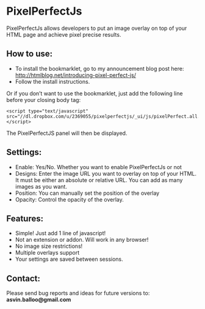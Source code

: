 PixelPerfectJs
==============

PixelPerfectJs allows developers to put an image overlay on top of your HTML page and achieve pixel precise results.


How to use:
-----------
* To install the bookmarklet, go to my announcement blog post here: http://htmlblog.net/introducing-pixel-perfect-js/
* Follow the install instructions.

Or if you don’t want to use the bookmarklet, just add the following line before your closing body tag:
```
<script type="text/javascript" src="//dl.dropbox.com/u/2369055/pixelperfectjs/_ui/js/pixelPerfect.all.js"></script>
```

The PixelPerfectJS panel will then be displayed.


Settings:
---------
* Enable: Yes/No. Whether you want to enable PixelPerfectJs or not
* Designs: Enter the image URL you want to overlay on top of your HTML. It must be either an absolute or relative URL. You can add as many images as you want.
* Position: You can manually set the position of the overlay
* Opacity: Control the opacity of the overlay.


Features:
---------
* Simple! Just add 1 line of javascript!
* Not an extension or addon. Will work in any browser!
* No image size restrictions!
* Multiple overlays support
* Your settings are saved between sessions.


Contact:
---------
Please send bug reports and ideas for future versions to: __asvin.balloo@gmail.com__